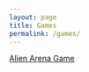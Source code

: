 ```yaml
---
layout: page
title: Games
permalink: /games/
---
```


[Alien Arena Game][alienarena]


[alienarena]: /webgames/alienarena/
